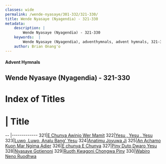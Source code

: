```yaml
---
classes: wide
permalink: /wende-nyasaye/301-332/321-330/
title: Wende Nyasaye (Nyagendia) - 321-330
metadata:
    description: |
        Wende Nyasaye (Nyagendia) - 321-330
    keywords:  |
        Wende Nyasaye (Nyagendia), adventhymnals, advent hymnals, 321-330
    author: Brian Onang'o
---
```


#### Advent Hymnals
## Wende Nyasaye (Nyagendia) - 321-330

# Index of Titles
# | Title                        
-- |-------------
321|[E Chunya Awinjo Wer Mamit](/wende-nyasaye/301-332/321-330/E-Chunya-Awinjo-Wer-Mamit)
322|[Yesu , Yesu , Yesu](/wende-nyasaye/301-332/321-330/Yesu-,-Yesu-,-Yesu)
323|[Luwo ,Luwo, Analu Bang' Yesu](/wende-nyasaye/301-332/321-330/Luwo-,Luwo,-Analu-Bang'-Yesu)
324|[Anatimu Joyuwa Ji](/wende-nyasaye/301-332/321-330/Anatimu-Joyuwa-Ji)
325|[An Achamo Kuon Mar Ngima Adier](/wende-nyasaye/301-332/321-330/An-Achamo-Kuon-Mar-Ngima-Adier)
326|[E chunya E Chunya](/wende-nyasaye/301-332/321-330/E-chunya-E-Chunya)
327|[Piny Duto Dwaro Yesu](/wende-nyasaye/301-332/321-330/Piny-Duto-Dwaro-Yesu)
328|[Nyasaye Gotienoni](/wende-nyasaye/301-332/321-330/Nyasaye-Gotienoni)
329|[Ruoth Kwagoni Chongwa Piny](/wende-nyasaye/301-332/321-330/Ruoth-Kwagoni-Chongwa-Piny)
330|[Wabiro Neno Ruodhwa](/wende-nyasaye/301-332/321-330/Wabiro-Neno-Ruodhwa)